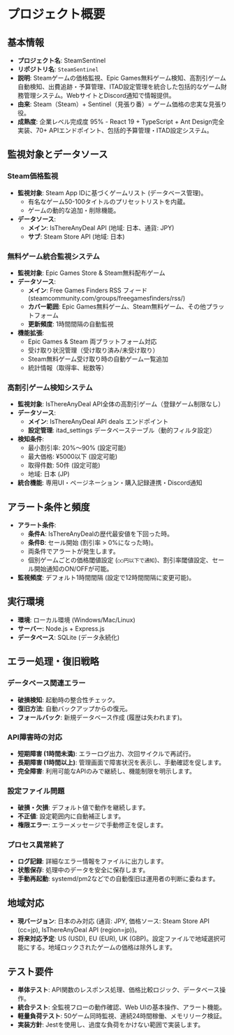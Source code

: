 # プロジェクト概要

## 基本情報

* **プロジェクト名**: SteamSentinel
* **リポジトリ名**: `SteamSentinel`
* **説明**: Steamゲームの価格監視、Epic Games無料ゲーム検知、高割引ゲーム自動検知、出費追跡・予算管理、ITAD設定管理を統合した包括的なゲーム財務管理システム。WebサイトとDiscord通知で情報提供。
* **由来**: Steam（Steam）+ Sentinel（見張り番）= ゲーム価格の忠実な見張り役。
* **成熟度**: 企業レベル完成度 95% - React 19 + TypeScript + Ant Design完全実装、70+ APIエンドポイント、包括的予算管理・ITAD設定システム。

## 監視対象とデータソース

### Steam価格監視
* **監視対象**: Steam App IDに基づくゲームリスト (データベース管理)。
    * 有名なゲーム50-100タイトルのプリセットリストを内蔵。
    * ゲームの動的な追加・削除機能。
* **データソース**:
    * **メイン**: IsThereAnyDeal API (地域: 日本、通貨: JPY)
    * **サブ**: Steam Store API (地域: 日本)

### 無料ゲーム統合監視システム
* **監視対象**: Epic Games Store & Steam無料配布ゲーム
* **データソース**:
    * **メイン**: Free Games Finders RSS フィード (steamcommunity.com/groups/freegamesfinders/rss/)
    * **カバー範囲**: Epic Games無料ゲーム、Steam無料ゲーム、その他プラットフォーム
    * **更新頻度**: 1時間間隔の自動監視
* **機能拡張**:
    * Epic Games & Steam 両プラットフォーム対応
    * 受け取り状況管理（受け取り済み/未受け取り）
    * Steam無料ゲーム受け取り時の自動ゲーム一覧追加
    * 統計情報（取得率、総数等）

### 高割引ゲーム検知システム
* **監視対象**: IsThereAnyDeal API全体の高割引ゲーム（登録ゲーム制限なし）
* **データソース**:
    * **メイン**: IsThereAnyDeal API deals エンドポイント
    * **設定管理**: itad_settings データベーステーブル（動的フィルタ設定）
* **検知条件**:
    * 最小割引率: 20%〜90% (設定可能)
    * 最大価格: ¥5000以下 (設定可能) 
    * 取得件数: 50件 (設定可能)
    * 地域: 日本 (JP)
* **統合機能**: 専用UI・ページネーション・購入記録連携・Discord通知

## アラート条件と頻度

* **アラート条件**:
    * **条件A**: IsThereAnyDealの歴代最安値を下回った時。
    * **条件B**: セール開始 (割引率 > 0%になった時)。
    * 両条件でアラートが発生します。
    * 個別ゲームごとの価格閾値設定 (`○○円以下で通知`)、割引率閾値設定、セール開始通知のON/OFFが可能。
* **監視頻度**: デフォルト1時間間隔 (設定で12時間間隔に変更可能)。

## 実行環境

* **環境**: ローカル環境 (Windows/Mac/Linux)
* **サーバー**: Node.js + Express.js
* **データベース**: SQLite (データ永続化)

## エラー処理・復旧戦略

### データベース関連エラー

* **破損検知**: 起動時の整合性チェック。
* **復旧方法**: 自動バックアップからの復元。
* **フォールバック**: 新規データベース作成 (履歴は失われます)。

### API障害時の対応

* **短期障害 (1時間未満)**: エラーログ出力、次回サイクルで再試行。
* **長期障害 (1時間以上)**: 管理画面で障害状況を表示し、手動確認を促します。
* **完全障害**: 利用可能なAPIのみで継続し、機能制限を明示します。

### 設定ファイル問題

* **破損・欠損**: デフォルト値で動作を継続します。
* **不正値**: 設定範囲内に自動補正します。
* **権限エラー**: エラーメッセージで手動修正を促します。

### プロセス異常終了

* **ログ記録**: 詳細なエラー情報をファイルに出力します。
* **状態保存**: 処理中のデータを安全に保存します。
* **手動再起動**: systemd/pm2などでの自動復旧は運用者の判断に委ねます。

## 地域対応

* **現バージョン**: 日本のみ対応 (通貨: JPY, 価格ソース: Steam Store API (cc=jp), IsThereAnyDeal API (region=jp))。
* **将来対応予定**: US (USD), EU (EUR), UK (GBP)。設定ファイルで地域選択可能にする。地域ロックされたゲームの価格は除外します。

## テスト要件

* **単体テスト**: API関数のレスポンス処理、価格比較ロジック、データベース操作。
* **統合テスト**: 全監視フローの動作確認、Web UIの基本操作、アラート機能。
* **軽量負荷テスト**: 50ゲーム同時監視、連続24時間稼働、メモリリーク検証。
* **実装方針**: Jestを使用し、過度な負荷をかけない範囲で実装します。